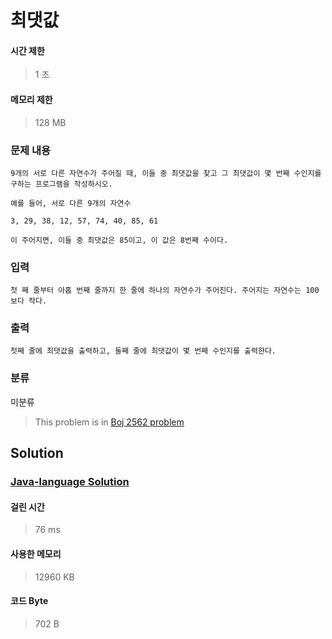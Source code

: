# 최댓값
#### 시간 제한
> 1 초
#### 메모리 제한
> 128 MB
### 문제 내용


	9개의 서로 다른 자연수가 주어질 때, 이들 중 최댓값을 찾고 그 최댓값이 몇 번째 수인지를 구하는 프로그램을 작성하시오.

	예를 들어, 서로 다른 9개의 자연수

	3, 29, 38, 12, 57, 74, 40, 85, 61

	이 주어지면, 이들 중 최댓값은 85이고, 이 값은 8번째 수이다.

### 입력


	첫 째 줄부터 아홉 번째 줄까지 한 줄에 하나의 자연수가 주어진다. 주어지는 자연수는 100 보다 작다.

### 출력


	첫째 줄에 최댓값을 출력하고, 둘째 줄에 최댓값이 몇 번째 수인지를 출력한다.

### 분류
미분류
> This problem is in [Boj 2562 problem](https://www.acmicpc.net/problem/2562)

## Solution
### [Java-language Solution](./main.java)
#### 걸린 시간
> 76 ms
#### 사용한 메모리
> 12960 KB
#### 코드 Byte
> 702 B

